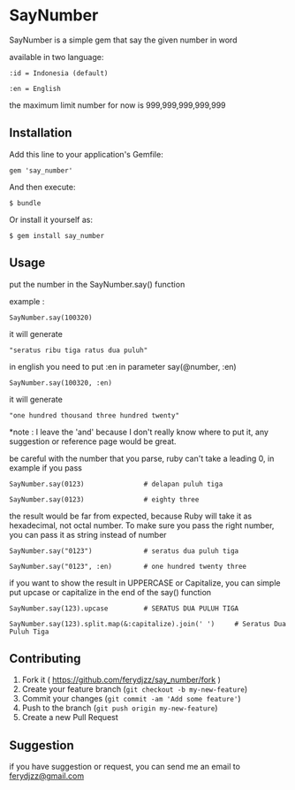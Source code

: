 # SayNumber

SayNumber is a simple gem that say the given number in word

available in two language:

	:id = Indonesia (default)
	
	:en = English

the maximum limit number for now is 999,999,999,999,999

## Installation

Add this line to your application's Gemfile:

	gem 'say_number'

And then execute:

    $ bundle

Or install it yourself as:

    $ gem install say_number

## Usage

put the number in the SayNumber.say() function

example : 
 
	SayNumber.say(100320)

it will generate 

	"seratus ribu tiga ratus dua puluh"

in english you need to put :en in parameter say(@number, :en)

	SayNumber.say(100320, :en)

it will generate 

	"one hundred thousand three hundred twenty"

*note : I leave the 'and' because I don't really know where to put it, any suggestion or reference page would be great.


be careful with the number that you parse, ruby can't take a leading 0, in example if you pass 

	SayNumber.say(0123)               # delapan puluh tiga

	SayNumber.say(0123)				  # eighty three

the result would be far from expected, because Ruby will take it as hexadecimal, not octal number.
To make sure you pass the right number, you can pass it as string instead of number

	SayNumber.say("0123")             # seratus dua puluh tiga

	SayNumber.say("0123", :en)		  # one hundred twenty three

if you want to show the result in UPPERCASE or Capitalize, you can simple put upcase or capitalize in the end of the say() function

	SayNumber.say(123).upcase         # SERATUS DUA PULUH TIGA

	SayNumber.say(123).split.map(&:capitalize).join(' ')     # Seratus Dua Puluh Tiga


## Contributing

1. Fork it ( https://github.com/ferydjzz/say_number/fork )
2. Create your feature branch (`git checkout -b my-new-feature`)
3. Commit your changes (`git commit -am 'Add some feature'`)
4. Push to the branch (`git push origin my-new-feature`)
5. Create a new Pull Request

## Suggestion

if you have suggestion or request, you can send me an email to ferydjzz@gmail.com